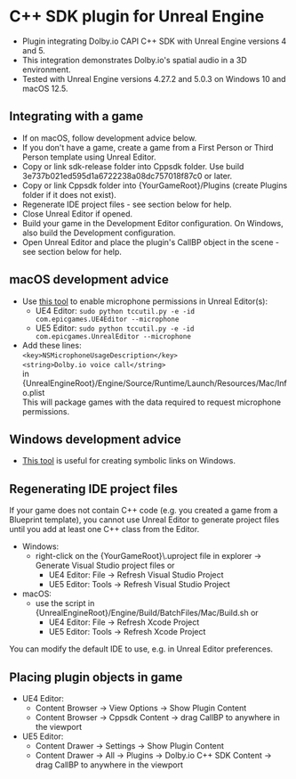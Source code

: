 # C++ SDK plugin for Unreal Engine
- Plugin integrating Dolby.io CAPI C++ SDK with Unreal Engine versions 4 and 5.  
- This integration demonstrates Dolby.io's spatial audio in a 3D environment.  
- Tested with Unreal Engine versions 4.27.2 and 5.0.3 on Windows 10 and macOS 12.5.

## Integrating with a game
- If on macOS, follow development advice below.
- If you don't have a game, create a game from a First Person or Third Person template using Unreal Editor.
- Copy or link sdk-release folder into Cppsdk folder. Use build 3e737b021ed595d1a6722238a08dc757018f87c0 or later.
- Copy or link Cppsdk folder into {YourGameRoot}/Plugins (create Plugins folder if it does not exist).
- Regenerate IDE project files - see section below for help.
- Close Unreal Editor if opened.
- Build your game in the Development Editor configuration. On Windows, also build the Development configuration.
- Open Unreal Editor and place the plugin's CallBP object in the scene - see section below for help.

## macOS development advice
- Use [this tool](https://github.com/DocSystem/tccutil) to enable microphone permissions in Unreal Editor(s):  
    - UE4 Editor: `sudo python tccutil.py -e -id com.epicgames.UE4Editor --microphone`  
    - UE5 Editor: `sudo python tccutil.py -e -id com.epicgames.UnrealEditor --microphone`  
- Add these lines:  
`<key>NSMicrophoneUsageDescription</key>`    
`<string>Dolby.io voice call</string>`  
in {UnrealEngineRoot}/Engine/Source/Runtime/Launch/Resources/Mac/Info.plist    
This will package games with the data required to request microphone permissions.

## Windows development advice
- [This tool](https://schinagl.priv.at/nt/hardlinkshellext/linkshellextension.html) is useful for creating symbolic links on Windows.

## Regenerating IDE project files
If your game does not contain C++ code (e.g. you created a game from a Blueprint template), you cannot use Unreal Editor to generate project files until you add at least one C++ class from the Editor.

- Windows: 
    - right-click on the {YourGameRoot}\\.uproject file in explorer -> Generate Visual Studio project files or
        - UE4 Editor: File -> Refresh Visual Studio Project
        - UE5 Editor: Tools -> Refresh Visual Studio Project
- macOS:
    - use the script in {UnrealEngineRoot}/Engine/Build/BatchFiles/Mac/Build.sh or
        - UE4 Editor: File -> Refresh Xcode Project
        - UE5 Editor: Tools -> Refresh Xcode Project

You can modify the default IDE to use, e.g. in Unreal Editor preferences.

## Placing plugin objects in game
- UE4 Editor:
    - Content Browser -> View Options -> Show Plugin Content
    - Content Browser -> Cppsdk Content -> drag CallBP to anywhere in the viewport
- UE5 Editor: 
    - Content Drawer -> Settings -> Show Plugin Content
    - Content Drawer -> All -> Plugins -> Dolby.io C++ SDK Content -> drag CallBP to anywhere in the viewport
